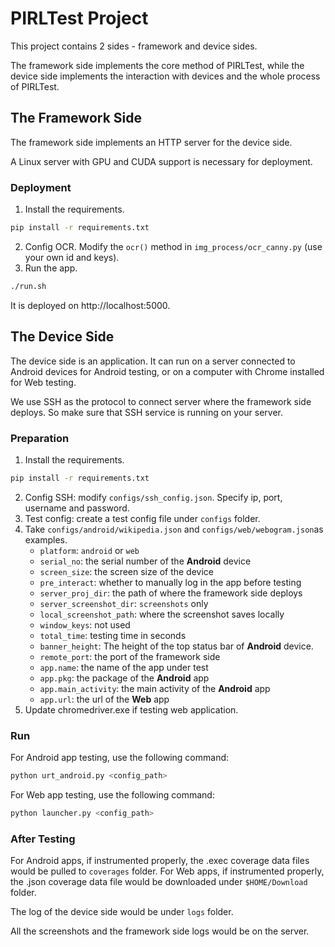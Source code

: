 # PIRLTest Project
This project contains 2 sides - framework and device sides.

The framework side implements the core method of PIRLTest, while the device side implements the interaction with devices and the whole process of PIRLTest.

## The Framework Side
The framework side implements an HTTP server for the device side.

A Linux server with GPU and CUDA support is necessary for deployment.

### Deployment
1. Install the requirements.
```sh
pip install -r requirements.txt
```
2. Config OCR. Modify the `ocr()` method in `img_process/ocr_canny.py` (use your own id and keys).
3. Run the app.
```sh
./run.sh
```

It is deployed on http://localhost:5000.


## The Device Side
The device side is an application. It can run on a server connected to Android devices for Android testing, or on a computer with Chrome installed for Web testing.

We use SSH as the protocol to connect server where the framework side deploys. So make sure that SSH service is running on your server.

### Preparation
1. Install the requirements.
```sh
pip install -r requirements.txt
```
2. Config SSH: modify `configs/ssh_config.json`. Specify ip, port, username and password.
3. Test config: create a test config file under `configs` folder. 
3. Take `configs/android/wikipedia.json` and `configs/web/webogram.json`as examples. 
	- `platform`: `android` or `web`
	- `serial_no`: the serial number of the **Android** device
	- `screen_size`: the screen size of the device
	- `pre_interact`: whether to manually log in the app before testing
	- `server_proj_dir`: the path of where the framework side deploys
	- `server_screenshot_dir`: `screenshots` only
	- `local_screenshot_path`: where the screenshot saves locally
	- `window_keys`: not used
	- `total_time`: testing time in seconds
	- `banner_height`: The height of the top status bar of **Android** device.
	- `remote_port`: the port of the framework side
	- `app.name`: the name of the app under test
	- `app.pkg`: the package of the **Android** app
	- `app.main_activity`: the main activity of the **Android** app
	- `app.url`: the url of the **Web** app
4. Update chromedriver.exe if testing web application.

### Run
For Android app testing, use the following command:
```sh
python urt_android.py <config_path>
```

For Web app testing, use the following command:
```sh
python launcher.py <config_path>
```

### After Testing
For Android apps, if instrumented properly, the .exec coverage data files would be pulled to `coverages` folder. For Web apps, if instrumented properly, the .json coverage data file would be downloaded under `$HOME/Download` folder.

The log of the device side would be under `logs` folder.

All the screenshots and the framework side logs would be on the server.
